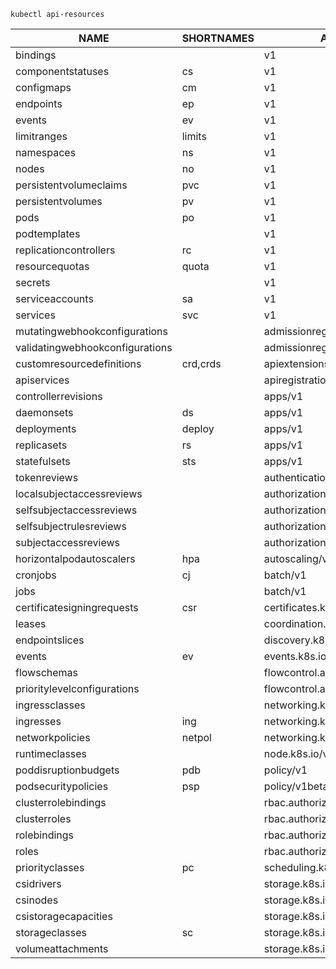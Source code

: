 ```
kubectl api-resources
```
|NAME                              |SHORTNAMES   |APIVERSION                             |NAMESPACED   |KIND                            |
|----------------------------------|-------------|---------------------------------------|-------------|--------------------------------|
|bindings                          |             |v1                                     |true         |Binding		                    |
|componentstatuses                 |cs           |v1                                     |false        |ComponentStatus		            |
|configmaps                        |cm           |v1                                     |true         |ConfigMap		                |
|endpoints                         |ep           |v1                                     |true         |Endpoints		                |
|events                            |ev           |v1                                     |true         |Event		                    |   
|limitranges                       |limits       |v1                                     |true         |LimitRange		                |
|namespaces                        |ns           |v1                                     |false        |Namespace		                |
|nodes                             |no           |v1                                     |false        |Node		                    |
|persistentvolumeclaims            |pvc          |v1                                     |true         |PersistentVolumeClaim		    |
|persistentvolumes                 |pv           |v1                                     |false        |PersistentVolume		        |
|pods                              |po           |v1                                     |true         |Pod		                        |
|podtemplates                      |             |v1                                     |true         |PodTemplate		                |
|replicationcontrollers            |rc           |v1                                     |true         |ReplicationController		    |
|resourcequotas                    |quota        |v1                                     |true         |ResourceQuota		            |
|secrets                           |             |v1                                     |true         |Secret		                    |
|serviceaccounts                   |sa           |v1                                     |true         |ServiceAccount		            |
|services                          |svc          |v1                                     |true         |Service		                    |
|mutatingwebhookconfigurations     |             |admissionregistration.k8s.io/v1        |false        |MutatingWebhookConfiguration	|
|validatingwebhookconfigurations   |             |admissionregistration.k8s.io/v1        |false        |ValidatingWebhookConfiguration	|
|customresourcedefinitions         |crd,crds     |apiextensions.k8s.io/v1                |false        |CustomResourceDefinition		|
|apiservices                       |             |apiregistration.k8s.io/v1              |false        |APIService		                |
|controllerrevisions               |             |apps/v1                                |true         |ControllerRevision		        |
|daemonsets                        |ds           |apps/v1                                |true         |DaemonSet		                |
|deployments                       |deploy       |apps/v1                                |true         |Deployment		                |
|replicasets                       |rs           |apps/v1                                |true         |ReplicaSet		                |
|statefulsets                      |sts          |apps/v1                                |true         |StatefulSet		                |
|tokenreviews                      |             |authentication.k8s.io/v1               |false        |TokenReview		                |
|localsubjectaccessreviews         |             |authorization.k8s.io/v1                |true         |LocalSubjectAccessReview		|
|selfsubjectaccessreviews          |             |authorization.k8s.io/v1                |false        |SelfSubjectAccessReview		    |
|selfsubjectrulesreviews           |             |authorization.k8s.io/v1                |false        |SelfSubjectRulesReview		    |
|subjectaccessreviews              |             |authorization.k8s.io/v1                |false        |SubjectAccessReview		        |
|horizontalpodautoscalers          |hpa          |autoscaling/v1                         |true         |HorizontalPodAutoscaler		    |
|cronjobs                          |cj           |batch/v1                               |true         |CronJob		                    |
|jobs                              |             |batch/v1                               |true         |Job		                        |
|certificatesigningrequests        |csr          |certificates.k8s.io/v1                 |false        |CertificateSigningRequest		|
|leases                            |             |coordination.k8s.io/v1                 |true         |Lease		                    |
|endpointslices                    |             |discovery.k8s.io/v1                    |true         |EndpointSlice		            |
|events                            |ev           |events.k8s.io/v1                       |true         |Event		                    |
|flowschemas                       |             |flowcontrol.apiserver.k8s.io/v1beta1   |false        |FlowSchema		                |
|prioritylevelconfigurations       |             |flowcontrol.apiserver.k8s.io/v1beta1   |false        |PriorityLevelConfiguration		|
|ingressclasses                    |             |networking.k8s.io/v1                   |false        |IngressClass		            |
|ingresses                         |ing          |networking.k8s.io/v1                   |true         |Ingress		                    |
|networkpolicies                   |netpol       |networking.k8s.io/v1                   |true         |NetworkPolicy		            |
|runtimeclasses                    |             |node.k8s.io/v1                         |false        |RuntimeClass		            |
|poddisruptionbudgets              |pdb          |policy/v1                              |true         |PodDisruptionBudget		        |
|podsecuritypolicies               |psp          |policy/v1beta1                         |false        |PodSecurityPolicy		        |
|clusterrolebindings               |             |rbac.authorization.k8s.io/v1           |false        |ClusterRoleBinding		        |
|clusterroles                      |             |rbac.authorization.k8s.io/v1           |false        |ClusterRole		                |
|rolebindings                      |             |rbac.authorization.k8s.io/v1           |true         |RoleBinding		                |
|roles                             |             |rbac.authorization.k8s.io/v1           |true         |Role		                    |
|priorityclasses                   |pc           |scheduling.k8s.io/v1                   |false        |PriorityClass		            |
|csidrivers                        |             |storage.k8s.io/v1                      |false        |CSIDriver		                |
|csinodes                          |             |storage.k8s.io/v1                      |false        |CSINode		                    |
|csistoragecapacities              |             |storage.k8s.io/v1beta1                 |true         |CSIStorageCapacity		        |
|storageclasses                    |sc           |storage.k8s.io/v1                      |false        |StorageClass		            |
|volumeattachments                 |             |storage.k8s.io/v1                      |false        |VolumeAttachment                |

